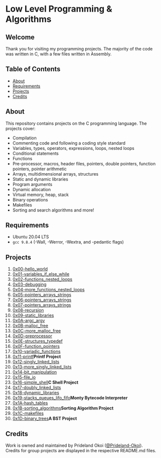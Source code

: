 # Low Level Programming & Algorithms

## Welcome
Thank you for visiting my programming projects. The majority of the code was written in C, with a few files written in Assembly.

## Table of Contents
* [About](#about)
* [Requirements](#requirements)
* [Projects](#projects)
* [Credits](#credits)

## About
This repository contains projects on the C programming language. The projects cover:
- Compilation
- Commenting code and following a coding style standard
- Variables, types, operators, expressions, loops, nested loops
- Conditional statements
- Functions
- Pre-processor, macros, header files, pointers, double pointers, function pointers, pointer arithmetic
- Arrays, multidimensional arrays, structures
- Static and dynamic libraries
- Program arguments
- Dynamic allocation
- Virtual memory, heap, stack
- Binary operations
- Makefiles
- Sorting and search algorithms
and more!

## Requirements
* Ubuntu 20.04 LTS
* `gcc 9.8.4` (-Wall, -Werror, -Wextra, and -pedantic flags)

## Projects
1. [0x00-hello_world](./0x00-hello_world)
2. [0x01-variables_if_else_while](./0x01-variables_if_else_while)
3. [0x02-functions_nested_loops](./0x02-functions_nested_loops)
4. [0x03-debugging](./0x03-debugging)
5. [0x04-more_functions_nested_loops](./0x04-more_functions_nested_loops)
6. [0x05-pointers_arrays_strings](./0x05-pointers_arrays_strings)
7. [0x06-pointers_arrays_strings](./0x06-pointers_arrays_strings)
8. [0x07-pointers_arrays_strings](./0x07-pointers_arrays_strings)
9. [0x08-recursion](./0x08-recursion)
10. [0x09-static_libraries](./0x09-static_libraries)
11. [0x0A-argc_argv](./0x0A-argc_argv)
12. [0x0B-malloc_free](./0x0A-malloc_free)
13. [0x0C-more_malloc_free](./0x0C-more_malloc_free)
14. [0x0D-preprocessor](./0x0D-preprocessor)
15. [0x0E-structures_typedef](./0x0E-structures_typedef)
16. [0x0F-function_pointers](./0x0F-function_pointers)
17. [0x10-variadic_functions](./0x10-variadic_functions)         
18. [0x11-printf](https://github.com/Prideland-Okoi/printf)**Printf Project**         
19. [0x12-singly_linked_lists](./0x12-singly_linked_lists)
20. [0x13-more_singly_linked_lists](./0x13-more_singly_linked_lists)                     
21. [0x14-bit_manipulation](./0x14-bit_manipulation)
22. [0x15-file_io](./0x15-file_io)
23. [0x16-simple_shell](https://github.com/Prideland-Okoi/simple_shell)**C Shell Project**         
24. [0x17-doubly_linked_lists](./0x17-doubly_linked_lists) 
25. [0x18-dynamic_libraries](./0x18-dynamic_libraries)
26. [0x19-stacks_queues_lifo_fifo](https://github.com/Prideland-Okoi/monty)**Monty Bytecode Interpreter**
27. [0x1A-hash_tables](./0x1A-hash_tables)
28. [0x1B-sorting_algorithms](./https://github.com/Prideland-Okoi/sorting_algorithms)**Sorting Algorithm Project**         
29. [0x1C-makefiles](./0x1C-makefiles)
30. [0x1D-binary_trees](./https://github.com/Prideland-Okoi/binary_trees)**A BST Project** 

## Credits
Work is owned and maintained by Prideland Okoi ([@Prideland-Okoi](https://twitter.com/pridemyhero)). Credits for group projects are displayed in the respective README.md files.
